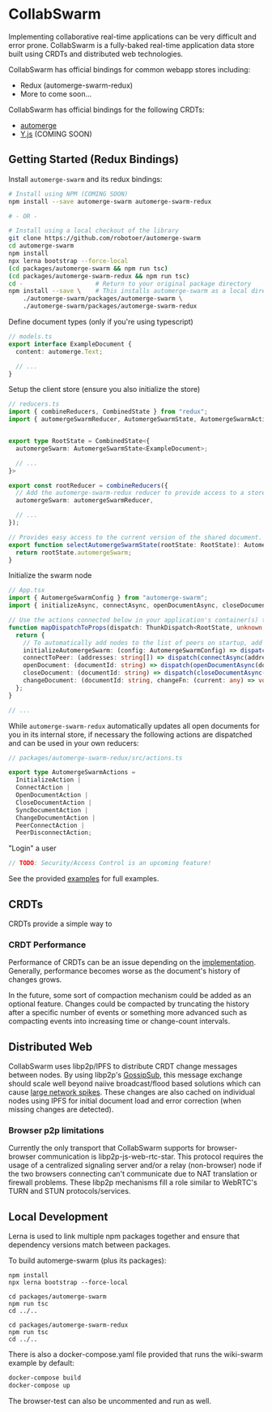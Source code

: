 # CollabSwarm

Implementing collaborative real-time applications can be very difficult and error prone.
CollabSwarm is a fully-baked real-time application data store built using CRDTs and
distributed web technologies.

CollabSwarm has official bindings for common webapp stores including:

* Redux (automerge-swarm-redux)
* More to come soon...

CollabSwarm has official bindings for the following CRDTs:

* [automerge](https://github.com/automerge/automerge)
* [Y.js](https://github.com/yjs/yjs/) (COMING SOON)

## Getting Started (Redux Bindings)

Install `automerge-swarm` and its redux bindings:

```sh
# Install using NPM (COMING SOON)
npm install --save automerge-swarm automerge-swarm-redux

# - OR -

# Install using a local checkout of the library
git clone https://github.com/robotoer/automerge-swarm
cd automerge-swarm
npm install
npx lerna bootstrap --force-local
(cd packages/automerge-swarm && npm run tsc)
(cd packages/automerge-swarm-redux && npm run tsc)
cd -                    # Return to your original package directory
npm install --save \    # This installs automerge-swarm as a local directory.
    ./automerge-swarm/packages/automerge-swarm \
    ./automerge-swarm/packages/automerge-swarm-redux
```

Define document types (only if you're using typescript)

```ts
// models.ts
export interface ExampleDocument {
  content: automerge.Text;

  // ...
}
```

Setup the client store (ensure you also initialize the store)

```ts
// reducers.ts
import { combineReducers, CombinedState } from "redux";
import { automergeSwarmReducer, AutomergeSwarmState, AutomergeSwarmActions } from "automerge-swarm-redux";


export type RootState = CombinedState<{
  automergeSwarm: AutomergeSwarmState<ExampleDocument>;

  // ...
}>

export const rootReducer = combineReducers({
  // Add the automerge-swarm-redux reducer to provide access to a store of opened documents.
  automergeSwarm: automergeSwarmReducer,

  // ...
});

// Provides easy access to the current version of the shared document.
export function selectAutomergeSwarmState(rootState: RootState): AutomergeSwarmState<ExampleDocument> {
  return rootState.automergeSwarm;
}
```

Initialize the swarm node

```ts
// App.tsx
import { AutomergeSwarmConfig } from "automerge-swarm";
import { initializeAsync, connectAsync, openDocumentAsync, closeDocumentAsync, changeDocumentAsync } from "automerge-swarm-redux";

// Use the actions connected below in your application's container(s) to interact with CollabSwarm.
function mapDispatchToProps(dispatch: ThunkDispatch<RootState, unknown, AutomergeSwarmActions>) {
  return {
    // To automatically add nodes to the list of peers on startup, add multi-addrs to: config.ipfs.config.Bootstrap
    initializeAutomergeSwarm: (config: AutomergeSwarmConfig) => dispatch(initializeAsync<WikiSwarmArticle, RootState>(config, state => state.automergeSwarm)),
    connectToPeer: (addresses: string[]) => dispatch(connectAsync(addresses, selectAutomergeSwarmState)),
    openDocument: (documentId: string) => dispatch(openDocumentAsync(documentId, selectAutomergeSwarmState)),
    closeDocument: (documentId: string) => dispatch(closeDocumentAsync(documentId, selectAutomergeSwarmState)),
    changeDocument: (documentId: string, changeFn: (current: any) => void, message?: string) => dispatch(changeDocumentAsync(documentId, changeFn, message, selectAutomergeSwarmState)),
  };
}

// ...
```

While `automerge-swarm-redux` automatically updates all open documents for you in its internal store,
if necessary the following actions are dispatched and can be used in your own reducers:

```ts
// packages/automerge-swarm-redux/src/actions.ts

export type AutomergeSwarmActions =
  InitializeAction |
  ConnectAction |
  OpenDocumentAction |
  CloseDocumentAction |
  SyncDocumentAction |
  ChangeDocumentAction |
  PeerConnectAction |
  PeerDisconnectAction;
```

"Login" a user

```ts
// TODO: Security/Access Control is an upcoming feature!
```

See the provided [examples](examples) for full examples.

## CRDTs

CRDTs provide a simple way to 

### CRDT Performance

Performance of CRDTs can be an issue depending on the
[implementation](https://github.com/dmonad/crdt-benchmarks). Generally, performance becomes worse
as the document's history of changes grows.

In the future, some sort of compaction mechanism could be added as an optional feature. Changes
could be compacted by truncating the history after a specific number of events or something more
advanced such as compacting events into increasing time or change-count intervals.

## Distributed Web

CollabSwarm uses libp2p/IPFS to distribute CRDT change messages between nodes. By using libp2p's
[GossipSub](https://github.com/libp2p/specs/tree/master/pubsub/gossipsub), this message exchange
should scale well beyond naiive broadcast/flood based solutions which can cause
[large network spikes](https://www.youtube.com/watch?v=mlrf1058ENY&index=3&list=PLuhRWgmPaHtRPl3Itt_YdHYA0g0Eup8hQ).
These changes are also cached on individual nodes using IPFS for initial document load and error
correction (when missing changes are detected).

### Browser p2p limitations

Currently the only transport that CollabSwarm supports for browser-browser
communication is libp2p-js-web-rtc-star. This protocol requires the usage of
a centralized signaling server and/or a relay (non-browser) node if the two
browsers connecting can't communicate due to NAT translation or firewall
problems. These libp2p mechanisms fill a role similar to WebRTC's TURN and STUN
protocols/services.

## Local Development

Lerna is used to link multiple npm packages together and ensure that dependency versions match
between packages.

To build automerge-swarm (plus its packages):

```
npm install
npx lerna bootstrap --force-local

cd packages/automerge-swarm
npm run tsc
cd ../..

cd packages/automerge-swarm-redux
npm run tsc
cd ../..
```

There is also a docker-compose.yaml file provided that runs the wiki-swarm example by default:

```sh
docker-compose build
docker-compose up
```

The browser-test can also be uncommented and run as well.
